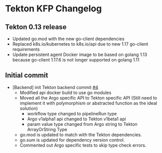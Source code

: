 # Tekton KFP Changelog

## Tekton 0.13 release
- Updated go.mod with the new go-client dependencies
- Replaced k8s.io/kubernetes to k8s.io/api due to new 1.17 go-client requirements
- Update persistent agent Docker image to be based on golang 1.13 because go-client 1.17.6 is not longer supported on golang 1.11

## Initial commit

- \[Backend\] init Tekton backend commit [\#4](https://github.com/kubeflow/kfp-tekton-backend/pull/4)
    - Modified api docker build to use go modules
    - Moved all the Argo specific API to Tekton specific API (Still need to implement it with polymorphism or abstracted function as the ideal solution)
        - workflow type changed to pipelineRun type
        - Argo v1alpha1 api changed to Tekton v1beta1 api
        - param value type changed from Argo string to Tekton ArrayOrString Type
    - go.mod is updated to match with the Tekton dependencies.
    - go.sum is updated for dependency version control.
    - Commented out Argo specific tests to skip type check errors.
